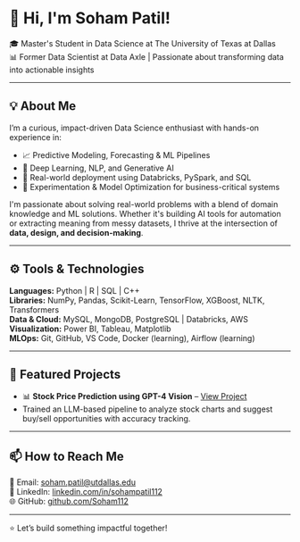 # 👋 Hi, I'm Soham Patil!

🎓 Master's Student in Data Science at The University of Texas at Dallas  
📊 Former Data Scientist at Data Axle | Passionate about transforming data into actionable insights

---

## 💡 About Me

I’m a curious, impact-driven Data Science enthusiast with hands-on experience in:

- 📈 Predictive Modeling, Forecasting & ML Pipelines  
- 🧠 Deep Learning, NLP, and Generative AI  
- 💼 Real-world deployment using Databricks, PySpark, and SQL  
- 🧪 Experimentation & Model Optimization for business-critical systems  

I'm passionate about solving real-world problems with a blend of domain knowledge and ML solutions. Whether it's building AI tools for automation or extracting meaning from messy datasets, I thrive at the intersection of **data, design, and decision-making**.

---

## ⚙️ Tools & Technologies

**Languages:** Python | R | SQL | C++  
**Libraries:** NumPy, Pandas, Scikit-Learn, TensorFlow, XGBoost, NLTK, Transformers  
**Data & Cloud:** MySQL, MongoDB, PostgreSQL | Databricks, AWS  
**Visualization:** Power BI, Tableau, Matplotlib  
**MLOps:** Git, GitHub, VS Code, Docker (learning), Airflow (learning)

---

## 🔧 Featured Projects

 - 📊 **Stock Price Prediction using GPT-4 Vision** – [View Project](https://github.com/Soham112/Stock_Prediction_GPT-4)
 - Trained an LLM-based pipeline to analyze stock charts and suggest buy/sell opportunities with accuracy tracking.

---

## 📫 How to Reach Me

📧 Email: soham.patil@utdallas.edu  
💼 LinkedIn: [linkedin.com/in/sohampatil112](https://linkedin.com/in/sohampatil112)  
🌐 GitHub: [github.com/Soham112](https://github.com/Soham112)

---

⭐ Let’s build something impactful together!
